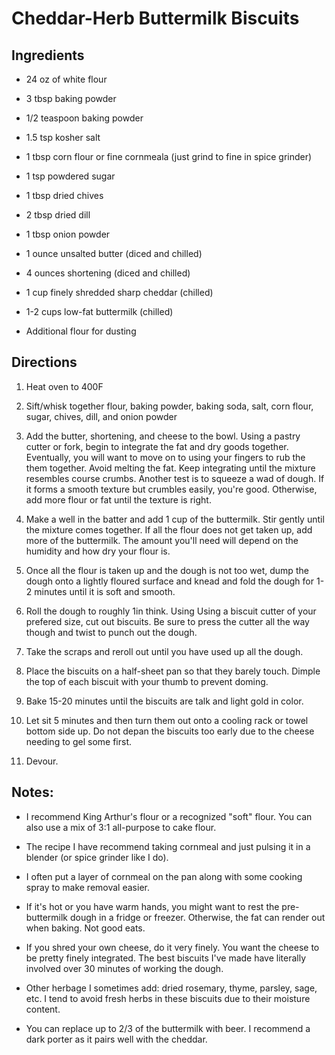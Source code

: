 # Cheddar-Herb Buttermilk Biscuits

## Ingredients
* 24 oz of white flour 

* 3 tbsp baking powder

* 1/2 teaspoon baking powder

* 1.5 tsp kosher salt

* 1 tbsp corn flour or fine cornmeala (just grind to fine in spice grinder)

* 1 tsp powdered sugar

* 1 tbsp dried chives

* 2 tbsp dried dill

* 1 tbsp onion powder

* 1 ounce unsalted butter (diced and chilled)

* 4 ounces shortening (diced and chilled)

* 1 cup finely shredded sharp cheddar (chilled)

* 1-2 cups low-fat buttermilk (chilled)

* Additional flour for dusting

## Directions

1. Heat oven to 400F

2. Sift/whisk together flour, baking powder, baking soda, salt, corn flour, sugar, chives, dill, and onion powder

3. Add the butter, shortening, and cheese to the bowl. Using a pastry cutter or fork, begin to integrate the fat and dry goods together. Eventually, you will want to move on to using your fingers to rub the them together. Avoid melting the fat. Keep integrating until the mixture resembles course crumbs. Another test is to squeeze a wad of dough. If it forms a smooth texture but crumbles easily, you're good. Otherwise, add more flour or fat until the texture is right.

4. Make a well in the batter and add 1 cup of the buttermilk. Stir gently until the mixture comes together. If all the flour does not get taken up, add more of the buttermilk. The amount you'll need will depend on the humidity and how dry your flour is.

5. Once all the flour is taken up and the dough is not too wet, dump the dough onto a lightly floured surface and knead and fold the dough for 1-2 minutes until it is soft and smooth.

6. Roll the dough to roughly 1in think. Using Using a biscuit cutter of your prefered size, cut out biscuits. Be sure to press the cutter all the way though and twist to punch out the dough. 

7. Take the scraps and reroll out until you have used up all the dough.

8. Place the biscuits on a half-sheet pan so that they barely touch. Dimple the top of each biscuit with your thumb to prevent doming.

9. Bake 15-20 minutes until the biscuits are talk and light gold in color. 

10. Let sit 5 minutes and then turn them out onto a cooling rack or towel bottom side up. Do not depan the biscuits too early due to the cheese needing to gel some first.

11. Devour.

## Notes:
* I recommend King Arthur's flour or a recognized "soft" flour. You can also use a mix of 3:1 all-purpose to cake flour.

* The recipe I have recommend taking cornmeal and just pulsing it in a blender (or spice grinder like I do).

* I often put a layer of cornmeal on the pan along with some cooking spray to make removal easier.

* If it's hot or you have warm hands, you might want to rest the pre-buttermilk dough in a fridge or freezer. Otherwise, the fat can render out when baking. Not good eats.

* If you shred your own cheese, do it very finely. You want the cheese to be pretty finely integrated. The best biscuits I've made have literally involved over 30 minutes of working the dough.

* Other herbage I sometimes add: dried rosemary, thyme, parsley, sage, etc. I tend to avoid fresh herbs in these biscuits due to their moisture content.

- You can replace up to 2/3 of the buttermilk with beer. I recommend a dark porter as it pairs well with the cheddar.
